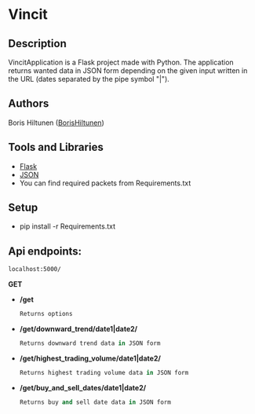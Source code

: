 # Vincit

## Description
VincitApplication is a Flask project made with Python. The application returns wanted data in JSON form depending on the given input written in the URL (dates separated by the pipe symbol "|"). 

## Authors
Boris Hiltunen ([BorisHiltunen](https://github.com/BorisHiltunen))

## Tools and Libraries
- [Flask](https://flask.palletsprojects.com/en/2.0.x/)
- [JSON](https://www.json.org/json-en.html)
- You can find required packets from Requirements.txt

## Setup
- pip install -r Requirements.txt

## Api endpoints:

```html 
localhost:5000/
```
<b>GET</b>
  - **/get**
    ```python 
    Returns options
    ```
  - **/get/downward_trend/date1|date2/**
    ```python 
    Returns downward trend data in JSON form 
    ```
  - **/get/highest_trading_volume/date1|date2/**
    ```python 
    Returns highest trading volume data in JSON form
    ```
  - **/get/buy_and_sell_dates/date1|date2/**
    ```python 
    Returns buy and sell date data in JSON form
    ```
